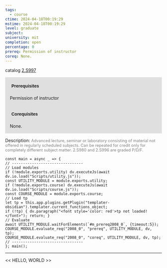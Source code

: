 ```yaml
---
tags:
  - course
ctime: 2024-04-18T00:19:29
mstime: 2024-04-18T00:19:29
level: graduate
subject: 
university: mit
completion: open
percentage: 0
prereq: Permission of instructor
coreq: None.
---
```


catalog [2.S997](http://student.mit.edu/catalog/m2c.html#2.S997)

<span style="display: block; padding: 15px; background-color: rgb(100, 100, 100, 0.2);"><font id="m_prereq2008_0" style="display: block; font-family: Arial, sans-serif; font-weight: bold; padding: 5px">Prerequisites</font><br><span id="prereq2008_0">Permission of instructor</span></span>
<span style="display: block; padding: 15px; background-color: rgb(100, 100, 100, 0.2);"><font id="m_coreq2008_0" style="display: block; font-family: Arial, sans-serif; font-weight: bold; padding: 5px">Corequisites</font><br><span id="coreq2008_0">None.</span></span>

<font style="">Description:</font>
<font style="color: grey; font-size: 0.8rem;">Advanced lecture, seminar or laboratory consisting of material not offered in regularly scheduled subjects. Can be repeated for credit only for completely different subject matter. 2.S980 and 2.S996 are graded P/D/F.</font>

```dataviewjs
const main = async _ => {
// --------------------------------
// Load modules
if (!module.exports.utility) dv.executeJs(await dv.io.load("Scripts/utility.js"));
const UTILITY_MODULE = module.exports.utility;
if (!module.exports.course) dv.executeJs(await dv.io.load("Scripts/course.js"));
const COURSE_MODULE = module.exports.course;
// Load tp
let tp = this.app.plugins.getPlugin("templater-obsidian").templater.current_functions_object;
if (!tp) { dv.paragraph("<font style='color: red'>tp not loaded!</font>"); return; }
// Evaluate
await UTILITY_MODULE.waitForElements(`#m_prereq2008_0`, {timeout:5});
COURSE_MODULE.evaluate_req("2008_0", "prereq", UTILITY_MODULE, dv, tp);
COURSE_MODULE.evaluate_req("2008_0", "coreq", UTILITY_MODULE, dv, tp);
// --------------------------------
}; main();
```

---

<< HELLO, WORLD >>
